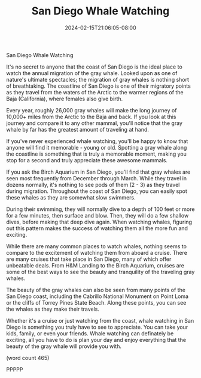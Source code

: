 ﻿---
title: "San Diego Whale Watching"
date: 2024-02-15T21:06:05-08:00
description: "long articles Tips for Web Success"
featured_image: "/images/long articles.jpg"
tags: ["long articles"]
---

San Diego Whale Watching

It's no secret to anyone that the coast of San Diego
is the ideal place to watch the annual migration of 
the gray whale.  Looked upon as one of nature's ultimate
spectacles; the migration of gray whales is nothing 
short of breathtaking.  The coastline of San Diego is
one of their migratory points as they travel from the 
waters of the Arctic to the warmer regions of the Baja
(California), where females also give birth.

Every year, roughly 26,000 gray whales will make the 
long journey of 10,000+ miles from the Arctic to the Baja
and back.  If you look at this journey and compare it to 
any other mammal, you'll notice that the gray whale by 
far has the greatest amount of traveling at hand.

If you've never experienced whale watching, you'll be
happy to know that anyone will find it memorable - young
or old.  Spotting a gray whale along the coastline is
something that is truly a memorable moment, making you
stop for a second and truly appreciate these awesome
mammals.

If you ask the Birch Aquarium in San Diego, you'll find
that gray whales are seen most frequently from December
through March.  While they travel in dozens normally, 
it's nothing to see pods of them (2 - 3) as they travel
during migration.  Throughout the coast of San Diego,
you can easily spot these whales as they are somewhat
slow swimmers.

During their swimming, they will normally dive to a depth
of 100 feet or more for a few minutes, then surface and 
blow.  Then, they will do a few shallow dives, before 
making that deep dive again.  When watching whales, figuring
out this pattern makes the success of watching them all
the more fun and exciting.

While there are many common places to watch whales, 
nothing seems to compare to the excitement of watching them 
from aboard a cruise.  There are many cruises that take
place in San Diego, many of which offer unbeatable deals.
From H&M Landing to the Birch Aquarium, cruises are some of 
the best ways to see the beauty and tranquility of the
traveling gray whales.

The beauty of the gray whales can also be seen from many 
points of the San Diego coast, including the Cabrillo 
National Monument on Point Loma or the cliffs of Torrey Pines
State Beach.  Along these points, you can see the whales as 
they make their travels.

Whether it's a cruise or just watching from the coast, whale
watching in San Diego is something you truly have to see to
appreciate.  You can take your kids, family, or even your 
friends.  Whale watching can definately be exciting, all you
have to do is plan your day and enjoy everything that the
beauty of the gray whale will provide you with.

(word count 465)

PPPPP
